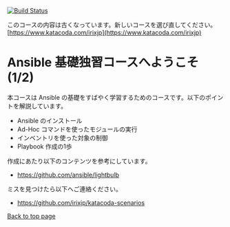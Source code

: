 [![Build Status](https://travis-ci.org/irixjp/katacoda-scenarios.svg?branch=master)](https://travis-ci.org/irixjp/katacoda-scenarios)

このコースの内容は古くなっています。新しいコースを選び直してください。
[https://www.katacoda.com/irixjp](https://www.katacoda.com/irixjp)


# Ansible 基礎独習コースへようこそ (1/2)

本コースは Ansible の基礎をすばやく学習するためのコースです。以下のポイントを解説しています。

- Ansible のインストール
- Ad-Hoc コマンドを使ったモジュールの実行
- インベントリを使った対象の制御
- Playbook 作成の1歩

作成にあたり以下のコンテンツを参考にしています。
- https://github.com/ansible/lightbulb

ミスを見つけたら以下へご連絡ください。
- https://github.com/irixjp/katacoda-scenarios


[Back to top page](https://www.katacoda.com/irixjp)
